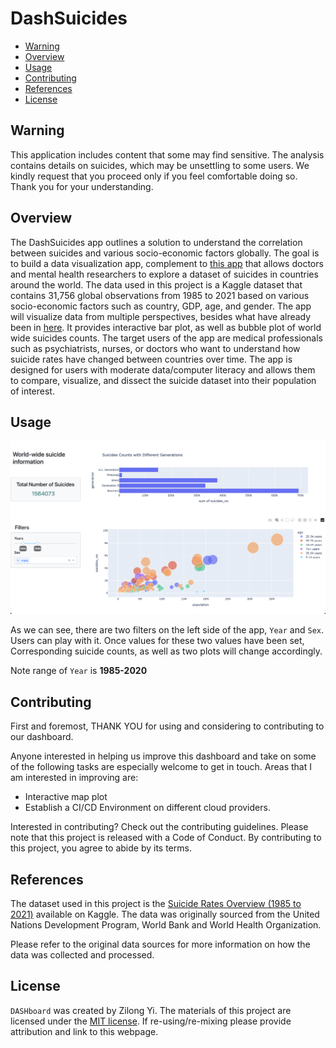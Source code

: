 # DashSuicides

- [Warning](#warning)
- [Overview](#overview)
- [Usage](#usage)
- [Contributing](#contributing)
- [References](#references)
- [License](#license)


## Warning
This application includes content that some may find sensitive. The analysis contains details on suicides, which may be unsettling to some users. We kindly request that you proceed only if you feel comfortable doing so. Thank you for your understanding.

## Overview 
The DashSuicides app outlines a solution to understand the correlation between suicides and various socio-economic factors globally. The goal is to build a data visualization app, complement to [this app](https://github.com/UBC-MDS/suicide_indicator_r) that allows doctors and mental health researchers to explore a dataset of suicides in countries around the world. The data used in this project is a Kaggle dataset that contains 31,756 global observations from 1985 to 2021 based on various socio-economic factors such as country, GDP, age, and gender. The app will visualize data from multiple perspectives, besides what have already been in [here](https://github.com/UBC-MDS/suicide_indicator_r). It provides interactive bar plot, as well as bubble plot of world wide suicides counts. The target users of the app are medical professionals such as psychiatrists, nurses, or doctors who want to understand how suicide rates have changed between countries over time. The app is designed for users with moderate data/computer literacy and allows them to compare, visualize, and dissect the suicide dataset into their population of interest.

## Usage 
![fig](https://github.com/ZilongYi/DashSuicides/blob/main/image/Screenshot%202023-03-22%20at%204.49.05%20PM.png)

As we can see, there are two filters on the left side of the app, `Year` and `Sex`. Users can play with it. Once values for these two values have been set, Corresponding suicide counts, as well as two plots will change accordingly. 

Note range of `Year` is **1985-2020**

## Contributing
First and foremost, THANK YOU for using and considering to contributing to our dashboard.

Anyone interested in helping us improve this dashboard and take on some of the following tasks are especially welcome to get in touch. Areas that I am interested in improving are:

- Interactive map plot 
- Establish a CI/CD Environment on different cloud providers.

Interested in contributing? Check out the contributing guidelines. Please note that this project is released with a Code of Conduct. By contributing to this project, you agree to abide by its terms.
## References

The dataset used in this project is the [Suicide Rates Overview (1985 to 2021)](ç) available on Kaggle. The data was originally sourced from the United Nations Development Program, World Bank and World Health Organization.

Please refer to the original data sources for more information on how the data was collected and processed.
## License 

`DASHboard` was created by Zilong Yi. The materials of this project are licensed under the [MIT license](https://github.com/ZilongYi/TBD/blob/main/LICENSE). If re-using/re-mixing please provide attribution and link to this webpage.